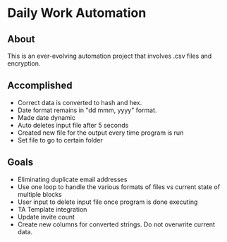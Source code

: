 # Daily Work Automation

## About 

This is an ever-evolving automation project that involves .csv files and encryption.
<br>

## Accomplished
* Correct data is converted to hash and hex. 
* Date format remains in "dd mmm, yyyy" format.
* Made date dynamic
* Auto deletes input file after 5 seconds
* Created new file for the output every time program is run
* Set file to go to certain folder

## Goals

* Eliminating duplicate email addresses
* Use one loop to handle the various formats of files vs current state of multiple blocks
* User input to delete input file once program is done executing
* TA Template integration
* Update invite count
* Create new columns for converted strings. Do not overwrite current data.